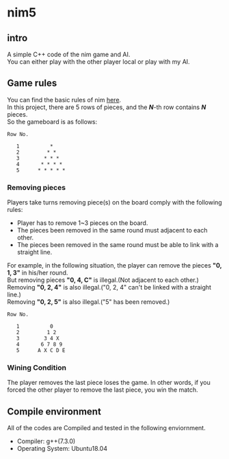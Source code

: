 # nim5

## intro

A simple C++ code of the nim game and AI.  
You can either play with the other player local or play with my AI.

## Game rules

You can find the basic rules of nim [here](https://en.wikipedia.org/wiki/Nim).  
In this project, there are 5 rows of pieces, and the ___N___-th row contains ___N___ pieces.  
So the gameboard is as follows:

```
Row No.

   1          *
   2         * *
   3        * * *
   4       * * * *
   5      * * * * *
```

### Removing pieces

Players take turns removing piece(s) on the board comply with the following rules:  

 - Player has to remove 1~3 pieces on the board.
 - The pieces been removed in the same round must adjacent to each other.
 - The pieces been removed in the same round must be able to link with a straight line.

For example, in the following situation, the player can remove the pieces __"0, 1, 3"__ in his/her round.  
But removing pieces __"0, 4, C"__ is illegal.(Not adjacent to each other.)  
Removing __"0, 2, 4"__ is also illegal.("0, 2, 4" can't be linked with a straight line.)  
Removing __"0, 2, 5"__ is also illegal.("5" has been removed.)  

```
Row No.

   1          0
   2         1 2
   3        3 4 X
   4       6 7 8 9
   5      A X C D E
```
### Wining Condition

The player removes the last piece loses the game. In other words, if you forced the other player to remove the last piece, you win the match.

## Compile environment

All of the codes are Compiled and tested in the following enviornment.  
 - Compiler: g++(7.3.0)
 - Operating System: Ubuntu18.04
